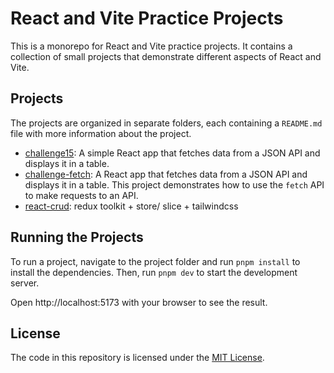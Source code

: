# React and Vite Practice Projects

This is a monorepo for React and Vite practice projects. It contains a collection of small projects that demonstrate different aspects of React and Vite.

## Projects

The projects are organized in separate folders, each containing a `README.md` file with more information about the project.

- [challenge15](02-Challenge15): A simple React app that fetches data from a JSON API and displays it in a table.
- [challenge-fetch](01-challenge-fetch): A React app that fetches data from a JSON API and displays it in a table. This project demonstrates how to use the `fetch` API to make requests to an API.
- [react-crud](05-react-crud): redux toolkit + store/ slice + tailwindcss

## Running the Projects

To run a project, navigate to the project folder and run `pnpm install` to install the dependencies. Then, run `pnpm dev` to start the development server.

Open http://localhost:5173 with your browser to see the result.

## License

The code in this repository is licensed under the [MIT License](LICENSE).
